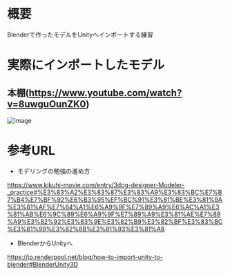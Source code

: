 # 概要
Blenderで作ったモデルをUnityへインポートする練習 

# 実際にインポートしたモデル
## 本棚(https://www.youtube.com/watch?v=8uwguOunZK0)
![image](https://user-images.githubusercontent.com/22285365/150627673-5f388fea-f418-417f-9a46-3dc40fa5dada.png)

# 参考URL
- モデリングの勉強の進め方

https://www.kikuhi-movie.com/entry/3dcg-designer-Modeler-_practice#%E3%83%A2%E3%83%87%E3%83%A9%E3%83%BC%E7%B7%B4%E7%BF%92%E6%B3%95%EF%BC%91%E3%81%BE%E3%81%9A%E3%81%AF%E7%84%A1%E6%A9%9F%E7%89%A9%E6%AC%A1%E3%81%AB%E6%9C%89%E6%A9%9F%E7%89%A9%E3%81%AE%E7%89%A9%E3%82%92%E3%83%9E%E3%82%B9%E3%82%BF%E3%83%BC%E3%81%99%E3%82%8B%E3%81%93%E3%81%A8

- BlenderからUnityへ

https://jp.renderpool.net/blog/how-to-import-unity-to-blender#BlenderUnity3D
